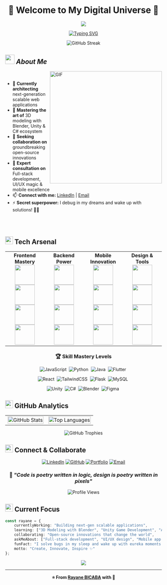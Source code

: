 # <div align="center">🌟 Welcome to My Digital Universe 🌟</div>

<div align="center">
  <img src="https://capsule-render.vercel.app/api?type=waving&color=gradient&customColorList=6,11,20&height=180&section=header&text=RAYANE%20BICABA&fontSize=42&fontColor=fff&animation=twinkling&fontAlignY=32"/>
</div>

<div align="center">
  
[![Typing SVG](https://readme-typing-svg.herokuapp.com?font=JetBrains+Mono&weight=600&size=28&duration=3000&pause=1000&color=00D9FF&center=true&vCenter=true&multiline=true&repeat=true&random=false&width=600&height=100&lines=Full+Stack+Architect+%F0%9F%9A%80;UI%2FUX+Visionary+%F0%9F%8E%A8;Mobile+Innovation+Expert+%F0%9F%93%B1;3D+Design+Enthusiast+%F0%9F%8C%90;Problem+Solving+Ninja+%F0%9F%A5%B7)](https://git.io/typing-svg)

</div>

<div align="center">
  <img src="https://github-readme-streak-stats.herokuapp.com?user=RayaneBICABA&theme=tokyonight&hide_border=true&stroke=00D9FF&ring=00D9FF&fire=FF6B6B&currStreakLabel=00D9FF" alt="GitHub Streak" />
</div>

## <img src="https://media.giphy.com/media/ObNTw8Uzwy6KQ/giphy.gif" width="30px">&nbsp;***About Me***

<img align="right" alt="GIF" src="https://raw.githubusercontent.com/rahul-jha98/rahul-jha98/main/techstack.gif" width="360px"/>

<br>

- 🔭 **Currently architecting** next-generation scalable web applications
- 🌱 **Mastering the art of** 3D modeling with Blender, Unity & C# ecosystem  
- 👯 **Seeking collaboration on** groundbreaking open-source innovations
- 💬 **Expert consultation on** Full-stack development, UI/UX magic & mobile excellence
- 📫 **Connect with me:** [LinkedIn](https://linkedin.com/in/rayanebicaba) | [Email](mailto:your.email@example.com)
- ⚡ **Secret superpower:** I debug in my dreams and wake up with solutions! 🧠✨

<br><br>

## <img src="https://media2.giphy.com/media/QssGEmpkyEOhBCb7e1/giphy.gif?cid=ecf05e47a0n3gi1bfqntqmob8g9aid1oyj2wr3ds3mg700bl&rid=giphy.gif" width ="25"><b> Tech Arsenal</b>

<div align="center">
<table>
<tr>
<td align="center" width="25%">
<span><b>Frontend Mastery</b></span><br>
<img height="64px" width="64px" src="https://cdn.svgporn.com/logos/javascript.svg">
<img height="64px" width="64px" src="https://cdn.svgporn.com/logos/typescript-icon.svg">
<img height="64px" width="64px" src="https://cdn.svgporn.com/logos/react.svg">
<img height="64px" width="64px" src="https://cdn.svgporn.com/logos/tailwindcss-icon.svg">
</td>

<td align="center" width="25%">
<span><b>Backend Power</b></span><br>
<img height="64px" width="64px" src="https://cdn.svgporn.com/logos/python.svg">
<img height="64px" width="64px" src="https://cdn.svgporn.com/logos/java.svg">
<img height="64px" width="64px" src="https://cdn.svgporn.com/logos/flask.svg">
<img height="64px" width="64px" src="https://cdn.svgporn.com/logos/nodejs-icon.svg">
</td>

<td align="center" width="25%">
<span><b>Mobile Innovation</b></span><br>
<img height="64px" width="64px" src="https://cdn.svgporn.com/logos/flutter.svg">
<img height="64px" width="64px" src="https://cdn.svgporn.com/logos/dart.svg">
<img height="64px" width="64px" src="https://cdn.svgporn.com/logos/react.svg">
<img height="64px" width="64px" src="https://cdn.svgporn.com/logos/kotlin.svg">
</td>

<td align="center" width="25%">
<span><b>Design & Tools</b></span><br>
<img height="64px" width="64px" src="https://cdn.svgporn.com/logos/figma.svg">
<img height="64px" width="64px" src="https://cdn.svgporn.com/logos/blender.svg">
<img height="64px" width="64px" src="https://cdn.svgporn.com/logos/unity.svg">
<img height="64px" width="64px" src="https://cdn.svgporn.com/logos/git-icon.svg">
</td>
</tr>
</table>
</div>

<div align="center">

### 🏆 **Skill Mastery Levels**

![JavaScript](https://img.shields.io/badge/JavaScript-F7DF1E?style=for-the-badge&logo=javascript&logoColor=black)&nbsp;
![Python](https://img.shields.io/badge/Python-3776AB?style=for-the-badge&logo=python&logoColor=white)&nbsp;
![Java](https://img.shields.io/badge/Java-ED8B00?style=for-the-badge&logo=java&logoColor=white)&nbsp;
![Flutter](https://img.shields.io/badge/Flutter-02569B?style=for-the-badge&logo=flutter&logoColor=white)&nbsp;

![React](https://img.shields.io/badge/React-20232A?style=for-the-badge&logo=react&logoColor=61DAFB)&nbsp;
![TailwindCSS](https://img.shields.io/badge/Tailwind_CSS-38B2AC?style=for-the-badge&logo=tailwind-css&logoColor=white)&nbsp;
![Flask](https://img.shields.io/badge/Flask-000000?style=for-the-badge&logo=flask&logoColor=white)&nbsp;
![MySQL](https://img.shields.io/badge/MySQL-4479A1?style=for-the-badge&logo=mysql&logoColor=white)&nbsp;

![Unity](https://img.shields.io/badge/Unity-100000?style=for-the-badge&logo=unity&logoColor=white)&nbsp;
![C#](https://img.shields.io/badge/C%23-239120?style=for-the-badge&logo=c-sharp&logoColor=white)&nbsp;
![Blender](https://img.shields.io/badge/blender-%23F5792A.svg?style=for-the-badge&logo=blender&logoColor=white)&nbsp;
![Figma](https://img.shields.io/badge/Figma-F24E1E?style=for-the-badge&logo=figma&logoColor=white)&nbsp;

</div>

## <img src="https://media.giphy.com/media/iY8CRBdQXODJSCERIr/giphy.gif" width="25"> <b>GitHub Analytics</b>

<div align="center">
<table>
<tr>
<td>
<img src="https://github-readme-stats.vercel.app/api?username=RayaneBICABA&show_icons=true&theme=tokyonight&hide_border=true&custom_title=Rayane's%20GitHub%20Stats&title_color=00D9FF&icon_color=00D9FF&text_color=ffffff&bg_color=0D1117" alt="GitHub Stats" width="100%"/>
</td>
<td>
<img src="https://github-readme-stats.vercel.app/api/top-langs/?username=RayaneBICABA&theme=tokyonight&hide_border=true&layout=compact&title_color=00D9FF&text_color=ffffff&bg_color=0D1117" alt="Top Languages" width="100%"/>
</td>
</tr>
</table>
</div>

<div align="center">
<img src="https://github-profile-trophy.vercel.app/?username=RayaneBICABA&theme=tokyonight&no-frame=true&no-bg=true&margin-w=4&title=Stars,Followers,Commits,Repositories,MultipleLang,PullRequest&title_color=00D9FF" alt="GitHub Trophies"/>
</div>

## <img src="https://media.giphy.com/media/LnQjpWaON8nhr21vNW/giphy.gif" width="25"> <b>Connect & Collaborate</b>

<div align="center">

[![LinkedIn](https://img.shields.io/badge/LinkedIn-0077B5?style=for-the-badge&logo=linkedin&logoColor=white)](https://linkedin.com/in/rayanebicaba)
[![GitHub](https://img.shields.io/badge/GitHub-100000?style=for-the-badge&logo=github&logoColor=white)](https://github.com/RayaneBICABA)
[![Portfolio](https://img.shields.io/badge/Portfolio-FF5722?style=for-the-badge&logo=todoist&logoColor=white)](https://your-portfolio-url.com)
[![Email](https://img.shields.io/badge/Email-D14836?style=for-the-badge&logo=gmail&logoColor=white)](mailto:your.email@example.com)

### 💫 *"Code is poetry written in logic, design is poetry written in pixels"*

<img src="https://komarev.com/ghpvc/?username=RayaneBICABA&style=for-the-badge&color=00D9FF&label=Profile+Views" alt="Profile Views"/>

</div>

## <img src="https://media.giphy.com/media/j2pOGeGYKe2xCCKwfi/giphy.gif" width="25"> <b>Current Focus</b>

```typescript
const rayane = {
    currentlyWorking: "Building next-gen scalable applications",
    learning: ["3D Modeling with Blender", "Unity Game Development", "Advanced C#"],
    collaborating: "Open-source innovations that change the world",
    askMeAbout: ["Full-stack development", "UI/UX design", "Mobile app architecture"],
    funFact: "I solve bugs in my sleep and wake up with eureka moments! 💡",
    motto: "Create, Innovate, Inspire ✨"
};
```

<div align="center">
  <img src="https://capsule-render.vercel.app/api?type=waving&color=gradient&customColorList=6,11,20&height=120&section=footer&animation=twinkling"/>
</div>

---

<div align="center">
  <b>⭐️ From <a href="https://github.com/RayaneBICABA">Rayane BICABA</a> with 💙</b>
</div>
